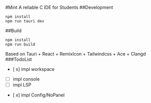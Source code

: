 #Mint
A reliable C IDE for Students
##Development
```
npm install
npm run tauri dev
```

##Build

```
npm install
npm run build
```
Based on Tauri + React + RemixIcon + Tailwindcss + Ace + Clangd
###TodoList

- [ x] impl workspace
- [ ] impl console
- [ ] impl LSP
- [ x] impl Config/NoPanel
